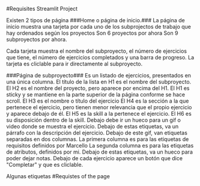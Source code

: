 #Requisites Streamlit Project

Existen 2 tipos de página
###Home o página de inicio.###
La página de inicio muestra una tarjeta por cada uno de los subprojectos de trabajo que hay ordenados según los proyectos
Son 6 proyectos por ahora
Son 9 subproyectos por ahora. 

Cada tarjeta muestra el nombre del subproyecto, el número de ejercicios que tiene, el número de ejercicios completados y una barra de progreso. La tarjeta es cliclable para ir directamente al subproyecto. 

###Página de subproyecto###
Es un listado de ejercicios, presentados en una única columna. 
El título de la lista en H1 es el nombre del subproyecto.
El H2 es el nombre del proyecto, pero aparece por encima del H1. 
El H1 es sticky y se mantiene en la parte superior de la página conforme se hace scroll. 
El H3 es el nombre o título del ejercicio
El H4 es la sección a la que pertenece el ejercicio, pero tienen menor relevancia que el propio ejercicio y aparece debajo de él. 
El H5 es la skill a la pertenece el ejercicio.
El H6 es su disposición dentro de la skill. 
Debajo debe ir un hueco para un gif o video donde se muestra el ejercicio.
Debajo de estas etiquetas, va un párrafo con la descripción del ejercicio.
Debajo de este gif, van etiquetas separadas en dos columnas.
La primera columna es para las etiquetas de requisitos definidos por Marcello
La segunda columna es para las etiquetas de atributos, definidos por mi. 
Debajo de estas etiquetas, va un hueco para poder dejar notas. 
Debajo de cada ejercicio aparece un botón que dice "Completar" y que es cliclable.



Algunas etiquetas 
#Requistes of the page 